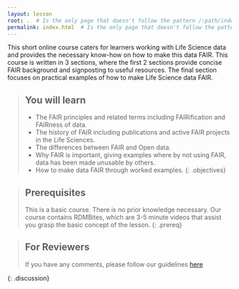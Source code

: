 ```yaml
---
layout: lesson
root: .  # Is the only page that doesn't follow the pattern /:path/index.html
permalink: index.html  # Is the only page that doesn't follow the pattern /:path/index.html
---
```


This short online course caters for learners working with Life Science data and provides the necessary know-how on how to make this data FAIR.  This course is written in 3 sections, where the first 2 sections provide concise FAIR background and signposting to useful resources.  The final section focuses on practical examples of how to make Life Science data FAIR.


> ## You will learn
> - The FAIR principles and related terms including FAIRification and FAIRness of data.  
> - The history of FAIR including publications and active FAIR projects in the Life Sciences.
> - The differences between FAIR and Open data.
> - Why FAIR is important, giving examples where by not using FAIR, data has been made unusable by others.
> - How to make data FAIR through worked examples.
{: .objectives}

> ## Prerequisites
> This is a basic course. There is no prior knowledge necessary. Our course contains RDMBites, which are 3-5 minute videos that assist you grasp the basic concept of 
> the lesson.
{: .prereq}

> ## For Reviewers
> If you have any comments, please follow our guidelines [here](https://docs.google.com/document/d/1twW2NOieV-s4UmIgiMSQaD5DdOrg82sLdR1XpwkupHg/edit)
> 
{: .discussion}
